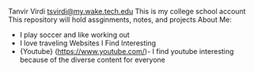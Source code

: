 Tanvir Virdi tsvirdi@my.wake.tech.edu
This is my college school account
This repository will hold assginments, notes, and projects
About Me: 
-   I play soccer and like working out
-   I love traveling
Websites I Find Interesting 
-   {Youtube} (https://www.youtube.com/)- I find youtube interesting because of the diverse content for everyone 
